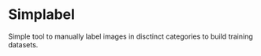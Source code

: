 # Simplabel
Simple tool to manually label images in disctinct categories to build training datasets.
